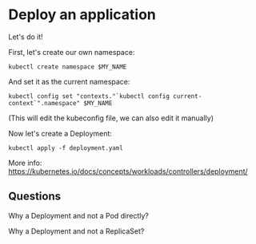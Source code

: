 Deploy an application
=====================

Let's do it!

First, let's create our own namespace:

    kubectl create namespace $MY_NAME

And set it as the current namespace:

    kubectl config set "contexts."`kubectl config current-context`".namespace" $MY_NAME

(This will edit the kubeconfig file, we can also edit it manually)

Now let's create a Deployment:

    kubectl apply -f deployment.yaml

More info: https://kubernetes.io/docs/concepts/workloads/controllers/deployment/

Questions
---------

Why a Deployment and not a Pod directly?

Why a Deployment and not a ReplicaSet?
